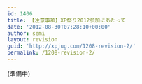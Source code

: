 ```yaml
---
id: 1406
title: 【注意事項】XP祭り2012参加にあたって
date: '2012-08-30T07:28:10+00:00'
author: semi
layout: revision
guid: 'http://xpjug.com/1208-revision-2/'
permalink: /1208-revision-2/
---
```


(準備中)